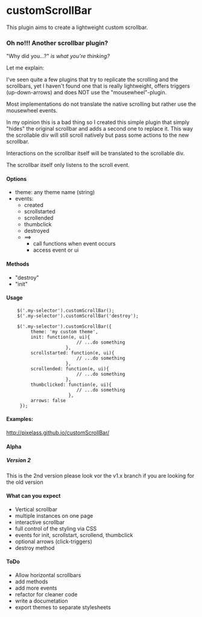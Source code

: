 # customScrollBar

This plugin aims to create a lightweight custom scrollbar.

### Oh no!!! Another scrollbar plugin?

"Why did you...?" *is what you're thinking?*

Let me explain:

I've seen quite a few plugins that try to replicate the scrolling and
the scrollbars, yet I haven't found one that is really lightweight,
offers triggers (up-down-arrows) and does NOT use the
"mousewheel"-plugin.

Most implementations do not translate the native scrolling but rather
use the mousewheel events.

In my opinion this is a bad thing so I created this simple plugin
that simply "hides" the original scrollbar and adds a second one to
replace it. This way the scrollable div will still scroll natively but
pass some actions to the new scrollbar.

Interactions on the scrollbar itself will be translated to the
scrollable div.

The scrollbar itself only listens to the scroll event.

#### Options
* theme: any theme name (string)
* events:
    * created
    * scrollstarted
    * scrollended
    * thumbclick
    * destroyed
    * ==>
        * call functions when event occurs
        * access event or ui

#### Methods
* "destroy"
* "init"


#### Usage
		$('.my-selector').customScrollBar();
        $('.my-selector').customScrollBar('destroy');

		$('.my-selector').customScrollBar({
			 theme: 'my custom theme',
			 init: function(e, ui){
                              // ...do something
                          },
			 scrollstarted: function(e, ui){
                              // ...do something
                          },
             scrollended: function(e, ui){
                              // ...do something
                          },
             thumbclicked: function(e, ui){
                              // ...do something
                           },
			 arrows: false
		 });


#### Examples:

http://pixelass.github.io/customScrollBar/

#### Alpha
##### Version 2

This is the 2nd version please look vor the v1.x branch if you are looking for the old version


#### What can you expect

* Vertical scrollbar
* multiple instances on one page
* interactive scrollbar
* full control of the styling via CSS
* events for init, scrollstart, scrollend, thumbclick
* optional arrows (click-triggers)
* destroy method

#### ToDo

* Allow horizontal scrollbars
* add methods
* add more events
* refactor for cleaner code
* write a documetation
* export themes to separate stylesheets
